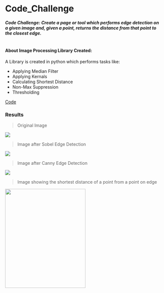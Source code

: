 # Code_Challenge

##### Code Challenge: Create a page or tool which performs edge detection on a given image and, given a point, returns the distance from that point to the closest edge.


#
#
#### About Image Processing Library Created:
A Library is created in python which performs tasks like:
- Applying Median Filter
- Applying Kernals
- Calculating Shortest Distance
- Non-Max Suppression
- Thresholding

[Code](https://github.com/chaitravi-ce/GSoC_Code_Challenge/blob/main/ProLib.py)

### Results

> Original Image 

<img src="https://github.com/chaitravi-ce/GSoC_Code_Challenge/blob/main/brainMRI.png">

> Image after Sobel Edge Detection

<img src="https://github.com/chaitravi-ce/GSoC_Code_Challenge/blob/main/sobel.jpg">

> Image after Canny Edge Detection

<img src="https://github.com/chaitravi-ce/GSoC_Code_Challenge/blob/main/canny.jpg">

> Image showing the shortest distance of a point from a point on edge

<img height= "320" width="260" src="https://github.com/chaitravi-ce/GSoC_Code_Challenge/blob/main/LineDrawn.png">
